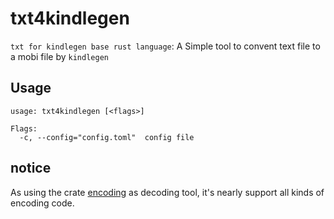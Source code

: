 # txt4kindlegen
`txt for kindlegen base rust language`:
A Simple tool to convent text file to a mobi file by `kindlegen`

## Usage
```
usage: txt4kindlegen [<flags>]

Flags:
  -c, --config="config.toml"  config file
```

## notice
As using the crate [encoding](https://crates.io/crates/encoding) as decoding tool, it's nearly support all kinds of encoding code.
